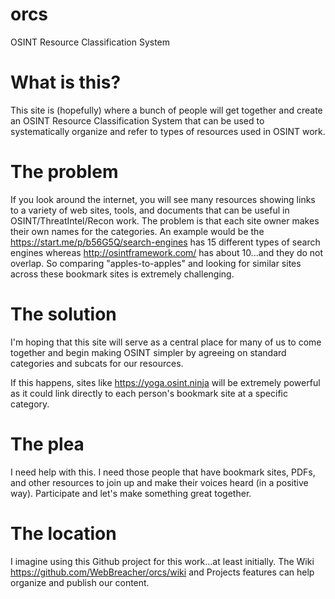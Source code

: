 # orcs
OSINT Resource Classification System

# What is this?
This site is (hopefully) where a bunch of people will get together and create an OSINT Resource Classification System that can be used to systematically organize and refer to types of resources used in OSINT work.

# The problem
If you look around the internet, you will see many resources showing links to a variety of web sites, tools, and documents that can be useful in OSINT/ThreatIntel/Recon work. The problem is that each site owner makes their own names for the categories. An example would be the https://start.me/p/b56G5Q/search-engines has 15 different types of search engines whereas http://osintframework.com/ has about 10...and they do not overlap. So comparing "apples-to-apples" and looking for similar sites across these bookmark sites is extremely challenging. 

# The solution
I'm hoping that this site will serve as a central place for many of us to come together and begin making OSINT simpler by agreeing on standard categories and subcats for our resources.

If this happens, sites like https://yoga.osint.ninja will be extremely powerful as it could link directly to each person's bookmark site at a specific category. 

# The plea
I need help with this. I need those people that have bookmark sites, PDFs, and other resources to join up and make their voices heard (in a positive way). Participate and let's make something great together.

# The location
I imagine using this Github project for this work...at least initially. The Wiki https://github.com/WebBreacher/orcs/wiki and Projects features can help organize and publish our content.
